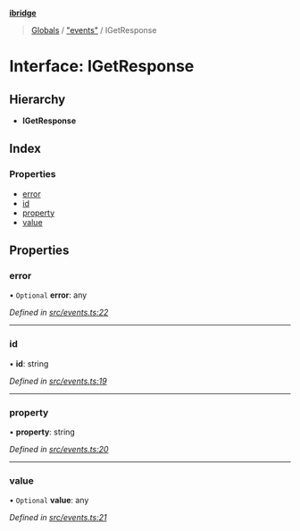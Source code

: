 **[ibridge](../README.md)**

> [Globals](../globals.md) / ["events"](../modules/_events_.md) / IGetResponse

# Interface: IGetResponse

## Hierarchy

* **IGetResponse**

## Index

### Properties

* [error](_events_.igetresponse.md#error)
* [id](_events_.igetresponse.md#id)
* [property](_events_.igetresponse.md#property)
* [value](_events_.igetresponse.md#value)

## Properties

### error

• `Optional` **error**: any

*Defined in [src/events.ts:22](https://github.com/franleplant/ibridge/blob/f2182af/src/events.ts#L22)*

___

### id

•  **id**: string

*Defined in [src/events.ts:19](https://github.com/franleplant/ibridge/blob/f2182af/src/events.ts#L19)*

___

### property

•  **property**: string

*Defined in [src/events.ts:20](https://github.com/franleplant/ibridge/blob/f2182af/src/events.ts#L20)*

___

### value

• `Optional` **value**: any

*Defined in [src/events.ts:21](https://github.com/franleplant/ibridge/blob/f2182af/src/events.ts#L21)*
